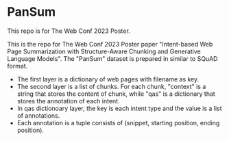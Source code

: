 # PanSum
This repo is for The Web Conf 2023 Poster.

This is the repo for The Web Conf 2023 Poster paper "Intent-based Web Page Summarization with Structure-Aware Chunking and Generative Language Models".
The "PanSum" dataset is prepared in similar to SQuAD format.

- The first layer is a dictionary of web pages with filename as key.
- The second layer is a list of chunks. For each chunk, "context" is a string that stores the content of chunk, while "qas"  is a dictionary that stores the annotation of each intent.
- In qas dictionoary layer, the key is each intent type and the value is a list of annotations.
- Each annotation is a tuple consists of (snippet, starting position, ending position).
